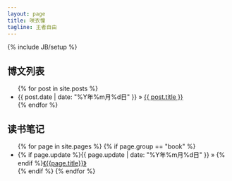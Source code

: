```yaml
---
layout: page
title: 咲衣憧
tagline: 王者自由
---
```

{% include JB/setup %}

## 博文列表

<ul class="posts">
  {% for post in site.posts %}
    <li><span>{{ post.date | date: "%Y年%m月%d日" }}</span> &raquo; <a href="{{ BASE_PATH }}{{ post.url }}">{{ post.title }}</a></li>
  {% endfor %}
</ul>

## 读书笔记

<ul class="books">
  {% for page in site.pages %}
    {% if page.group == "book" %}
      <li>{% if page.update %}<span>{{ page.update | date: "%Y年%m月%d日" }}</span> &raquo; {% endif %}<a href="{{ BASE_PATH }}{{page.url}}">《{{page.title}}》</a></li>
    {% endif %}
  {% endfor %}
</ul>
